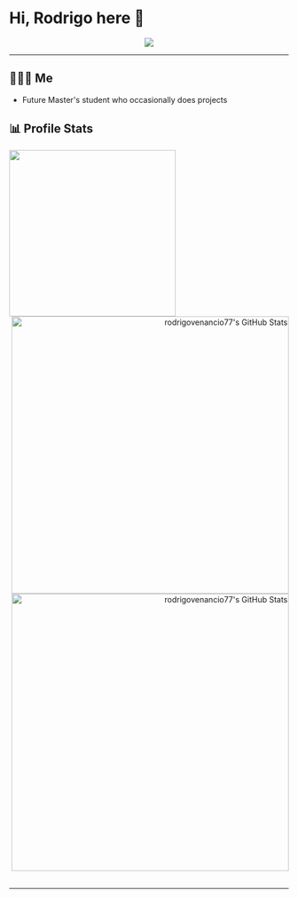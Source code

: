 # Hi, Rodrigo here 👋

<p align="center">
  <img src="https://media.giphy.com/media/v1.Y2lkPTc5MGI3NjExaGVvMzVjNmh2MjNoOW9tdXIxMjV3Nm5mcDRhOHdmM2szYjFvNHRtMyZlcD12MV9naWZzX3NlYXJjaCZjdD1n/322W3VduHG5elXisAh/giphy.gif">
</p>

---
## 🧑🏻‍💻 Me
* Future Master's student who occasionally does projects


## 📊 Profile Stats

<img src="https://external-content.duckduckgo.com/iu/?u=https%3A%2F%2Fupload.wikimedia.org%2Fwikipedia%2Fen%2F9%2F96%2FPink_Panther.png&f=1&nofb=1&ipt=23044e11c5ee07b43638ec1c44449b655b8114542d5f78fef155c7b5c4999f6b" align="left" width="300">

<div align="right">
  <img src="https://github-readme-stats.vercel.app/api?username=rodrigovenancio77&theme=bear&show_icons=true&hide_border=true&count_private=true" alt="rodrigovenancio77's GitHub Stats" width="500"/>
  <br/>
  <img src="https://streak-stats.demolab.com?user=rodrigovenancio77&theme=bear&hide_border=true" alt="rodrigovenancio77's GitHub Stats" width="500"/>
</div>
<br>

---
<!-----
## 🌐 Mr. World Wide

----->

